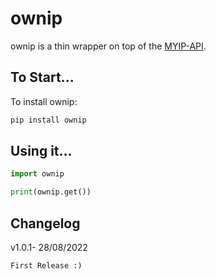 
ownip
===========


ownip is a thin wrapper on top of the [MYIP-API](https://api.myip.com). 


To Start...
-----------

To install ownip:

```bash
pip install ownip
```


Using it...
-----------

```python
import ownip

print(ownip.get())
```



Changelog
---------

v1.0.1- 28/08/2022

~~~~~~~~~~~~~~~~~
First Release :)
